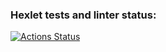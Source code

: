 ### Hexlet tests and linter status:
[![Actions Status](https://github.com/Tsogoeva/layout-designer-project-58/workflows/hexlet-check/badge.svg)](https://github.com/Tsogoeva/layout-designer-project-58/actions)